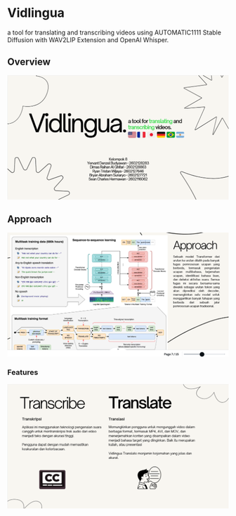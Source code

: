 # Vidlingua
a tool for translating and transcribing videos using AUTOMATIC1111 Stable Diffusion with WAV2LIP Extension and OpenAI Whisper.

## Overview

<img src ="docs\intro.png">

## Approach

<img src="docs\approach.png">

### Features

<img src="docs\transcribetranslate.png">

